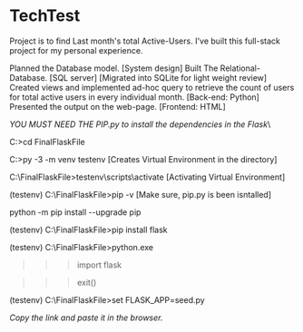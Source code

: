 # TechTest

Project is to find Last month's total Active-Users. I've built this full-stack project for my personal experience.

Planned the Database model. [System design]
Built The Relational-Database. [SQL server] [Migrated into SQLite for light weight review]
Created views and implemented ad-hoc query to retrieve the count of users for total active users in every individual month. [Back-end: Python]
Presented the output on the web-page. [Frontend: HTML]



*YOU MUST NEED THE PIP.py to install the dependencies in the Flask*\

C:\>cd FinalFlaskFile

C:\>py -3 -m venv testenv        [Creates Virtual Environment in the directory]

C:\FinalFlaskFile>testenv\scripts\activate		[Activating Virtual Environment]

(testenv) C:\FinalFlaskFile>pip -v				[Make sure, pip.py is been isntalled]

python -m pip install --upgrade pip

(testenv) C:\FinalFlaskFile>pip install flask     

(testenv) C:\FinalFlaskFile>python.exe

>>>import flask

>>>exit()

(testenv) C:\FinalFlaskFile>set FLASK_APP=seed.py        

*Copy the link and paste it in the browser.*
